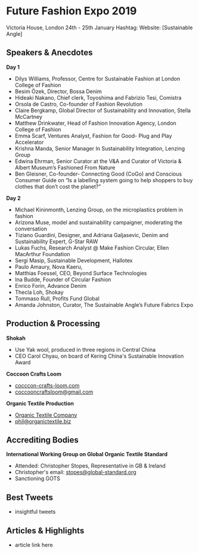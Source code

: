 # Future Fashion Expo 2019
Victoria House, London
24th - 25th January
Hashtag:
Website: [Sustainable Angle]

## Speakers & Anecdotes ##

**Day 1**
- Dilys Williams, Professor, Centre for Sustainable Fashion at London College of Fashion
- Besim Özek, Director, Bossa Denim 
- Hideaki Nakano, Chief clerk, Toyoshima and Fabrizio Tesi, Comistra 
- Orsola de Castro, Co-founder of Fashion Revolution
- Claire Bergkamp, Global Director of Sustainability and Innovation, Stella McCartney
- Matthew Drinkwater, Head of Fashion Innovation Agency, London College of Fashion
- Emma Scarf, Ventures Analyst, Fashion for Good- Plug and Play Accelerator
- Krishna Manda, Senior Manager In Sustainability Integration, Lenzing Group
- Edwina Ehrman, Senior Curator at the V&A and Curator of Victoria & Albert Museum’s Fashioned From Nature
- Ben Gleisner, Co-founder- Connecting Good (CoGo) and Conscious Consumer Guide on “Is a labelling system going to help shoppers to buy clothes that don’t cost the planet?”

**Day 2**
- Michael Kininmonth,  Lenzing Group, on the microplastics problem in fashion 
- Arizona Muse, model and sustainability campaigner, moderating the conversation
- Tiziano Guardini, Designer, and Adriana Galjasevic, Denim and Sustainability Expert, G-Star RAW
- Lukas Fuchs, Research Analyst @ Make Fashion Circular, Ellen MacArthur Foundation
- Sergi Masip, Sustainable Development, Hallotex
- Paulo Amaury, Nova Kaeru,
- Matthias Foessel, CEO, Beyond Surface Technologies 
- Ina Budde, Founder of Circular Fashion
- Enrico Forin, Advance Denim
- Thecla Loh, Shokay
- Tommaso Rull, Profits Fund Global
- Amanda Johnston, Curator, The Sustainable Angle’s Future Fabrics Expo

## Production & Processing

**Shokah**
- Use Yak wool, produced in three regions in Central China
- CEO Carol Chyau, on board of Kering China's Sustainable Innovation Award

**Coccoon Crafts Loom**

- [cocccon-crafts-loom.com](https://cocccon-crafts-loom.com/) 
- coccooncraftsloom@gmail.com

**Organic Textile Production**
- [Organic Textile Company](https://www.organiccotton.biz)
- phil@organictextile.biz

## Accrediting Bodies ##

**International Working Group on Global Organic Textile Standard**

- Attended: Christopher Stopes, Representative in GB & Ireland
- Christopher's email: stopes@global-standard.org
- Sanctioning GOTS

## Best Tweets ##

- insightful tweets


## Articles & Highlights ##

- article link here
